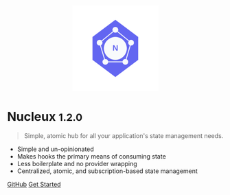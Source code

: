 <!-- _coverpage.md -->

<p align="center">
  <img src="logo.svg" width="200" height="200" />
</p>

# Nucleux <small>1.2.0</small>

> Simple, atomic hub for all your application's state management needs.

- Simple and un-opinionated
- Makes hooks the primary means of consuming state
- Less boilerplate and no provider wrapping
- Centralized, atomic, and subscription-based state management

[GitHub](https://github.com/martyroque/nucleux/)
[Get Started](#Nucleux)
